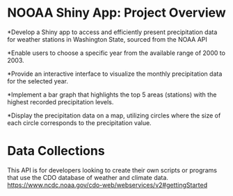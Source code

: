 # NOOAA Shiny App: Project Overview

*Develop a Shiny app to access and efficiently present precipitation data for weather stations in Washington State, sourced from the NOAA API

*Enable users to choose a specific year from the available range of 2000 to 2003.

*Provide an interactive interface to visualize the monthly precipitation data for the selected year.

*Implement a bar graph that highlights the top 5 areas (stations) with the highest recorded precipitation levels.

*Display the precipitation data on a map, utilizing circles where the size of each circle corresponds to the precipitation value.

# Data Collections


This API is for developers looking to create their own scripts or programs that use the CDO database of weather and climate data.
https://www.ncdc.noaa.gov/cdo-web/webservices/v2#gettingStarted


